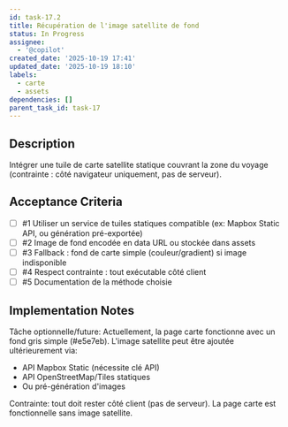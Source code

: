 ```yaml
---
id: task-17.2
title: Récupération de l'image satellite de fond
status: In Progress
assignee:
  - '@copilot'
created_date: '2025-10-19 17:41'
updated_date: '2025-10-19 18:10'
labels:
  - carte
  - assets
dependencies: []
parent_task_id: task-17
---
```


## Description

<!-- SECTION:DESCRIPTION:BEGIN -->
Intégrer une tuile de carte satellite statique couvrant la zone du voyage (contrainte : côté navigateur uniquement, pas de serveur).
<!-- SECTION:DESCRIPTION:END -->

## Acceptance Criteria
<!-- AC:BEGIN -->
- [ ] #1 Utiliser un service de tuiles statiques compatible (ex: Mapbox Static API, ou génération pré-exportée)
- [ ] #2 Image de fond encodée en data URL ou stockée dans assets
- [ ] #3 Fallback : fond de carte simple (couleur/gradient) si image indisponible
- [ ] #4 Respect contrainte : tout exécutable côté client
- [ ] #5 Documentation de la méthode choisie
<!-- AC:END -->

## Implementation Notes

<!-- SECTION:NOTES:BEGIN -->
Tâche optionnelle/future:
Actuellement, la page carte fonctionne avec un fond gris simple (#e5e7eb).
L'image satellite peut être ajoutée ultérieurement via:
- API Mapbox Static (nécessite clé API)
- API OpenStreetMap/Tiles statiques
- Ou pré-génération d'images

Contrainte: tout doit rester côté client (pas de serveur).
La page carte est fonctionnelle sans image satellite.
<!-- SECTION:NOTES:END -->
